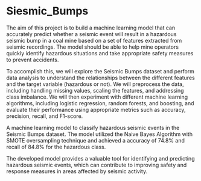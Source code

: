 # Siesmic_Bumps

The aim of this project is to build a machine learning model that can accurately predict whether a seismic event will result in a hazardous seismic bump in a coal mine based on a set of features extracted from seismic recordings. The model should be able to help mine operators quickly identify hazardous situations and take appropriate safety measures to prevent accidents.

To accomplish this, we will explore the Seismic Bumps dataset and perform data analysis to understand the relationships between the different features and the target variable (hazardous or not). We will preprocess the data, including handling missing values, scaling the features, and addressing class imbalance. We will then experiment with different machine learning algorithms, including logistic regression, random forests, and boosting, and evaluate their performance using appropriate metrics such as accuracy, precision, recall, and F1-score.

A machine learning model to classify hazardous seismic events in the Seismic Bumps dataset. The model utilized the Naive Bayes Algorithm with SMOTE oversampling technique and achieved a accuracy of 74.8% and recall of 84.8% for the hazardous class.

The developed model provides a valuable tool for identifying and predicting hazardous seismic events, which can contribute to improving safety and response measures in areas affected by seismic activity.

